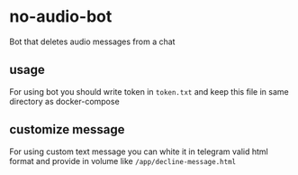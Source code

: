 # no-audio-bot
Bot that deletes audio messages from a chat

## usage

For using bot you should write token in `token.txt` and keep this file in same directory as docker-compose

## customize message

For using custom text message you can white it in telegram valid html format and provide in volume like `/app/decline-message.html`
